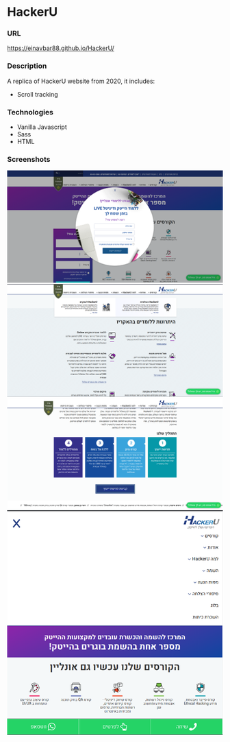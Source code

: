 # HackerU

### URL 
https://einavbar88.github.io/HackerU/

### Description
A replica of HackerU website from 2020, it includes:
- Scroll tracking

### Technologies
- Vanilla Javascript
- Sass
- HTML

### Screenshots

![main page](/screenshots/hackeru3.png)
![main page](/screenshots/hackeru4.png)
![main page](/screenshots/hackeru2.png)
![main page](/screenshots/hackeru1.png)

